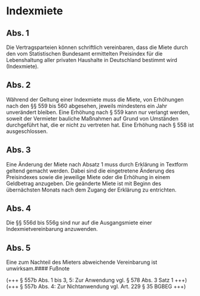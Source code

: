 # Indexmiete



## Abs. 1

 Die Vertragsparteien können schriftlich vereinbaren, dass die Miete durch den vom Statistischen Bundesamt ermittelten Preisindex für die Lebenshaltung aller privaten Haushalte in Deutschland bestimmt wird (Indexmiete).

## Abs. 2

 Während der Geltung einer Indexmiete muss die Miete, von Erhöhungen nach den §§ 559 bis 560 abgesehen, jeweils mindestens ein Jahr unverändert bleiben. Eine Erhöhung nach § 559 kann nur verlangt werden, soweit der Vermieter bauliche Maßnahmen auf Grund von Umständen durchgeführt hat, die er nicht zu vertreten hat. Eine Erhöhung nach § 558 ist ausgeschlossen.

## Abs. 3

 Eine Änderung der Miete nach Absatz 1 muss durch Erklärung in Textform geltend gemacht werden. Dabei sind die eingetretene Änderung des Preisindexes sowie die jeweilige Miete oder die Erhöhung in einem Geldbetrag anzugeben. Die geänderte Miete ist mit Beginn des übernächsten Monats nach dem Zugang der Erklärung zu entrichten.

## Abs. 4

 Die §§ 556d bis 556g sind nur auf die Ausgangsmiete einer Indexmietvereinbarung anzuwenden.

## Abs. 5

 Eine zum Nachteil des Mieters abweichende Vereinbarung ist unwirksam.#### Fußnote

(+++ § 557b Abs. 1 bis 3, 5: Zur Anwendung vgl. § 578 Abs. 3 Satz 1 +++)   
(+++ § 557b Abs. 4: Zur Nichtanwendung vgl. Art. 229 § 35 BGBEG +++) 


